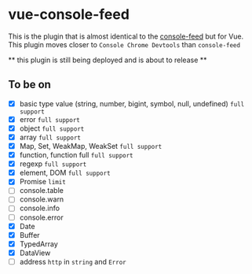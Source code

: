 # vue-console-feed

This is the plugin that is almost identical to the [console-feed](https://github.com/tachibana-shin/vue-console-feed) but for Vue. This plugin moves closer to `Console Chrome Devtools` than `console-feed`

** this plugin is still being deployed and is about to release **

## To be on

- [x] basic type value (string, number, bigint, symbol, null, undefined) `full support`
- [x] error `full support`
- [x] object `full support`
- [x] array `full support`
- [x] Map, Set, WeakMap, WeakSet `full support`
- [x] function, function full `full support`
- [x] regexp `full support`
- [x] element, DOM `full support`
- [x] Promise `limit`
- [ ] console.table
- [ ] console.warn
- [ ] console.info
- [ ] console.error
- [x] Date
- [x] Buffer
- [x] TypedArray
- [x] DataView
- [ ] address `http` in `string` and `Error`
